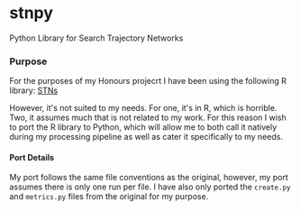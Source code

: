 # stnpy
Python Library for Search Trajectory Networks

### Purpose

For the purposes of my Honours projecrt I have been using the following R library: [STNs](https://github.com/gabro8a/STNs)

However, it's not suited to my needs. For one, it's in R, which is horrible. Two, it assumes much that is not related to my work. For this reason I wish to port the R library to Python, which will allow me to both call it natively during my processing pipeline as well as cater it specifically to my needs.

#### Port Details

My port follows the same file conventions as the original, however, my port assumes there is only one run per file. I have also only ported the `create.py` and `metrics.py` files from the original for my purpose.